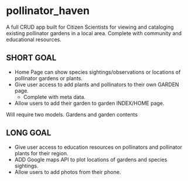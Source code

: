 # pollinator_haven
A full CRUD app built for Citizen Scientists for viewing and cataloging existing pollinator gardens in a local area. Complete with community and educational resources.

## SHORT GOAL
- Home Page can show species sightings/observations or locations of pollinator gardens or plants.
- Give user access to add plants and pollinators to their own GARDEN page.
  - Complete with meta data.
- Allow users to add their garden to garden INDEX/HOME page.

Will require two models. Gardens and garden contents


## LONG GOAL
- Give user access to education resources on pollinators and pollinator plants for their region.
- ADD Google maps API to plot locations of gardens and species sightings.
- Allow users to add photos from their phone. 

